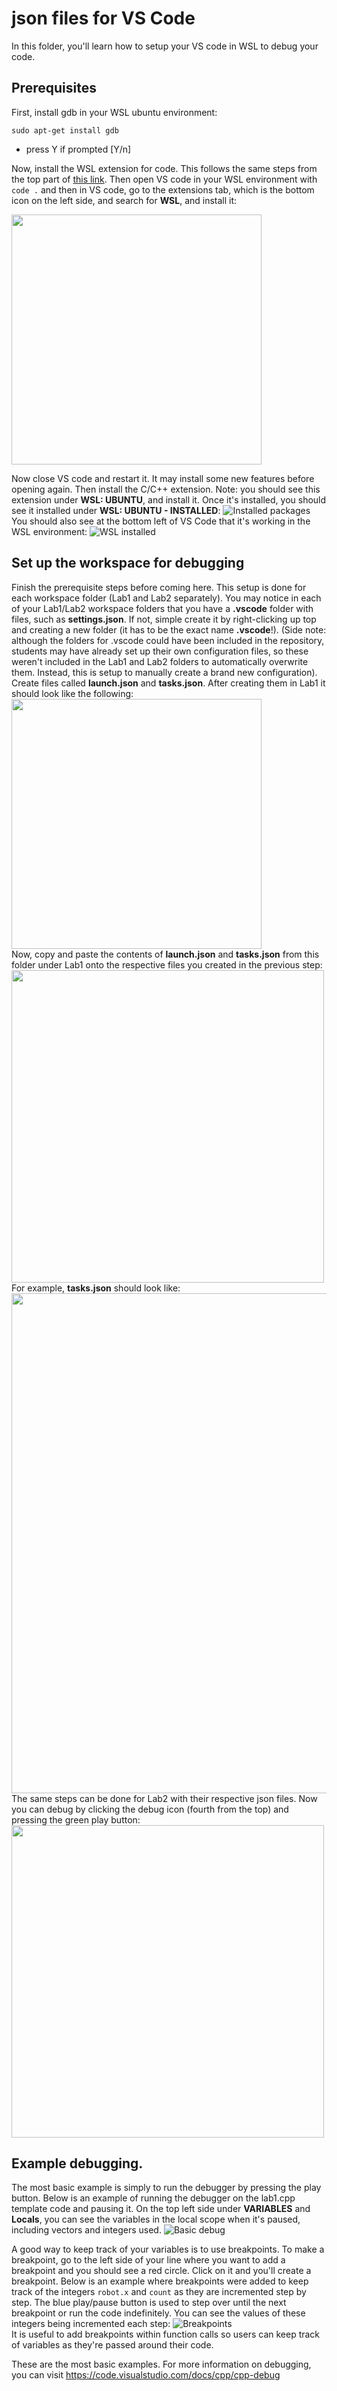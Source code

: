 # json files for VS Code
In this folder, you'll learn how to setup your VS code in WSL to debug your code.

## Prerequisites
First, install gdb in your WSL ubuntu environment:
 ```
sudo apt-get install gdb
 ```
- press Y if prompted [Y/n]
  
Now, install the WSL extension for code. This follows the same steps from the top part of [this link](https://code.visualstudio.com/docs/remote/wsl). Then open VS code in your WSL environment with ```code .``` and then in VS code, go to the extensions tab, which is the bottom icon on the left side, and search for **WSL**, and install it:

<img src="https://github.com/user-attachments/assets/7163a52a-4579-4970-a67d-4ffb21017407" width="400">

Now close VS code and restart it. It may install some new features before opening again. Then install the C/C++ extension. Note: you should see this extension under **WSL: UBUNTU**, and install it. Once it's installed, you should see it installed under **WSL: UBUNTU - INSTALLED**: 
![Installed packages](https://github.com/user-attachments/assets/18577cbb-6489-4ffd-940d-e12fe8f5a105)<br/>
You should also see at the bottom left of VS Code that it's working in the WSL environment:
![WSL installed](https://github.com/user-attachments/assets/5b983957-f65a-4e44-a61a-91f0965850e9)

## Set up the workspace for debugging

Finish the prerequisite steps before coming here. This setup is done for each workspace folder (Lab1 and Lab2 separately). You may notice in each of your Lab1/Lab2 workspace folders that you have a **.vscode** folder with files, such as **settings.json**. If not, simple create it by right-clicking up top and creating a new folder (it has to be the exact name **.vscode**!). (Side note: although the folders for .vscode could have been included in the repository, students may have already set up their own configuration files, so these weren't included in the Lab1 and Lab2 folders to automatically overwrite them. Instead, this is setup to manually create a brand new configuration). Create files called **launch.json** and **tasks.json**. After creating them in Lab1 it should look like the following:<br/>
<img src="https://github.com/user-attachments/assets/71040296-fea2-450e-b063-5c8b6cb8ca5a" width="400"><br/>
Now, copy and paste the contents of **launch.json** and **tasks.json** from this folder under Lab1 onto the respective files you created in the previous step: <br/>
<img src="https://github.com/user-attachments/assets/7d536eb7-d7ab-4ad6-997f-6026cb6e6c11" width="500"><br/>
For example, **tasks.json** should look like: 
<img src="https://github.com/user-attachments/assets/b375eede-b9d1-487f-8763-0a2c55d9044b" width="800"><br/>
The same steps can be done for Lab2 with their respective json files. 
Now you can debug by clicking the debug icon (fourth from the top) and pressing the green play button:<br/>
<img src="https://github.com/user-attachments/assets/c35780ba-6798-4044-9361-ccf71b0e3869" width="500"><br/>

## Example debugging.

The most basic example is simply to run the debugger by pressing the play button. Below is an example of running the debugger on the lab1.cpp template code and pausing it. On the top left side under **VARIABLES** and **Locals**, you can see the variables in the local scope when it's paused, including vectors and integers used.
![Basic debug](https://github.com/user-attachments/assets/3665181a-3b73-4f25-ac86-12d47be8bea9)

A good way to keep track of your variables is to use breakpoints. To make a breakpoint, go to the left side of your line where you want to add a breakpoint and you should see a red circle. Click on it and you'll create a breakpoint. Below is an example where breakpoints were added to keep track of the integers ```robot.x``` and ```count``` as they are incremented step by step. The blue play/pause button is used to step over until the next breakpoint or run the code indefinitely. You can see the values of these integers being incremented each step:
![Breakpoints](https://github.com/user-attachments/assets/6e792d6d-cc77-44e9-9281-b19a1d24c1ef)<br/>
It is useful to add breakpoints within function calls so users can keep track of variables as they're passed around their code. 

These are the most basic examples. For more information on debugging, you can visit https://code.visualstudio.com/docs/cpp/cpp-debug
